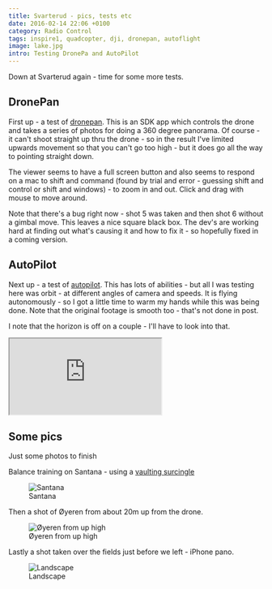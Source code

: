 ```yaml
---
title: Svarterud - pics, tests etc
date: 2016-02-14 22:06 +0100
category: Radio Control
tags: inspire1, quadcopter, dji, dronepan, autoflight
image: lake.jpg
intro: Testing DronePa and AutoPilot
---
```


Down at Svarterud again - time for some more tests.

## DronePan

First up - a test of [dronepan](http://www.dronepan.com/). This is an SDK app which controls the drone and takes a series of photos for doing a 360 degree panorama. Of course - it can't shoot straight up thru the drone - so in the result I've limited upwards movement so that you can't go too high - but it does go all the way to pointing straight down.

The viewer seems to have a full screen button and also seems to respond on a mac to shift and command (found by trial and error - guessing shift and control or shift and windows) - to zoom in and out. Click and drag with mouse to move around.

Note that there's a bug right now - shot 5 was taken and then shot 6 without a gimbal move. This leaves a nice square black box. The dev's are working hard at finding out what's causing it and how to fix it - so hopefully fixed in a coming version.

## AutoPilot

Next up - a test of [autopilot](http://autoflightlogic.com/autopilot). This has lots of abilities - but all I was testing here was orbit - at different angles of camera and speeds. It is flying autonomously - so I got a little time to warm my hands while this was being done. Note that the original footage is smooth too - that's not done in post.

I note that the horizon is off on a couple - I'll have to look into that.

<div class="ratio ratio-16x9">
  <iframe src="https://www.youtube.com/embed/x5rsRyfv9ZE" title="Orbit Test" allow="accelerometer; autoplay; clipboard-write; encrypted-media; gyroscope; picture-in-picture" allowfullscreen></iframe>
</div>

## Some pics

Just some photos to finish

Balance training on Santana - using a [vaulting surcingle](https://www.google.nl/search?tbm=isch&q=vaulting+surcingle)

<figure class="figure w-100 text-center">
  <img class="figure-img img-fluid rounded" src="/images/posts/2016/02/santana.jpg" title="Santana" alt="Santana"/>
  <figcaption class="figure-caption">Santana</figcaption>
</figure>

Then a shot of Øyeren from about 20m up from the drone.

<figure class="figure w-100 text-center">
  <img class="figure-img img-fluid rounded" src="/images/posts/2016/02/lake.jpg" title="Øyeren from up high" alt="Øyeren from up high"/>
  <figcaption class="figure-caption">Øyeren from up high</figcaption>
</figure>

Lastly a shot taken over the fields just before we left - iPhone pano.

<figure class="figure w-100 text-center">
  <img class="figure-img img-fluid rounded" src="/images/posts/2016/02/landscape.jpg" title="Landscape" alt="Landscape"/>
  <figcaption class="figure-caption">Landscape</figcaption>
</figure>
